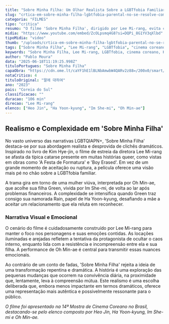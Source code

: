 ```yaml
---
title: "Sobre Minha Filha: Um Olhar Realista Sobre a LGBTfobia Familiar"
slug: "crtica-em-sobre-minha-filha-lgbtfobia-parental-no-se-resolve-com-catarse-dramtica"
categoria: "FILMES"
tipo: "critica"
resumo: "O filme 'Sobre Minha Filha', dirigido por Lee Mi-rang, evita clichês dramáticos ao retratar a complexidade da LGBTfobia dentro da família. Baseado em um best-seller sul-coreano, a produção escolhe um caminho de realismo sutil que reflete as dificuldades e nuances das relações familiares."
midia: "https://www.youtube.com/embed/ZcOLpsmq4G8?si=DQPi_8G1YV3qXlbd"
tipoMidia: "video"
thumb: "/uploads/crtica-em-sobre-minha-filha-lgbtfobia-parental-no-se-resolve-com-catarse-dramtica-thumb.jpg"
tags: ["Sobre Minha Filha", "Lee Mi-rang", "LGBTfobia", "cinema coreano", "Kim Hye-jin", "Oh Min-ae", "Im She-mi", "Ha Yoon-kyung", "14ª Mostra de Cinema Coreano"]
keywords: "Sobre Minha Filha, Lee Mi-rang, LGBTfobia, cinema coreano, Kim Hye-jin, Oh Min-ae, Im She-mi, Ha Yoon-kyung, 14ª Mostra de Cinema Coreano"
author: "Pablo Moura"
data: "2025-06-18T11:19:25.998Z"
tituloPortugues: "Sobre Minha Filha"
capaObra: "https://cdn.ome.lt/caYF1hE1lBLNbAmwbW4QARv2z88=/200x0/smart/extras/capas/daughter.png"
notaCritico: 4
tituloOriginal: "딸에 대하여"
ano: "2023"
pais: "Coreia do Sul"
classificacao: ""
duracao: "106 min"
direcao: "Lee Mi-rang"
elenco: ["Heo Jin", "Ha Yoon-kyung", "Im She-mi", "Oh Min-ae"]
---
```


## Realismo e Complexidade em 'Sobre Minha Filha'

No vasto universo das narrativas LGBTQIAPN+, 'Sobre Minha Filha' destaca-se por sua abordagem realista e desprovida de clichês dramáticos. Inspirado no livro de Kim Hye-jin, o filme de estreia da diretora Lee Mi-rang se afasta da típica catarse presente em muitas histórias queer, como vistas em obras como 'A Festa de Formatura' e 'Boy Erased'. Em vez de um grande momento de aceitação ou ruptura, a película oferece uma visão mais pé no chão sobre a LGBTfobia familiar.

A trama gira em torno de uma mulher viúva, interpretada por Oh Min-ae, que acolhe sua filha Green, vivida por Im She-mi, de volta ao lar após problemas financeiros. A complexidade se intensifica quando Green traz consigo sua namorada Rain, papel de Ha Yoon-kyung, desafiando a mãe a aceitar um relacionamento que ela reluta em reconhecer.

### Narrativa Visual e Emocional

O cenário do filme é cuidadosamente construído por Lee Mi-rang para manter o foco nos personagens e suas emoções contidas. As locações iluminadas e arejadas refletem a tentativa da protagonista de ocultar o caos interno, enquanto lida com a resistência e incompreensão entre ela e sua filha. A performance de Oh Min-ae é central para transmitir essas nuances emocionais.

Ao contrário de um conto de fadas, 'Sobre Minha Filha' rejeita a ideia de uma transformação repentina e dramática. A história é uma exploração das pequenas mudanças que ocorrem na convivência diária, na proximidade que, lentamente, leva à compreensão mútua. Este realismo é uma escolha deliberada que, embora menos impactante em termos dramáticos, oferece uma representação mais autêntica e possivelmente ressonante para o público.

*O filme foi apresentado na 14ª Mostra de Cinema Coreano no Brasil, destacando-se pelo elenco composto por Heo Jin, Ha Yoon-kyung, Im She-mi e Oh Min-ae.*